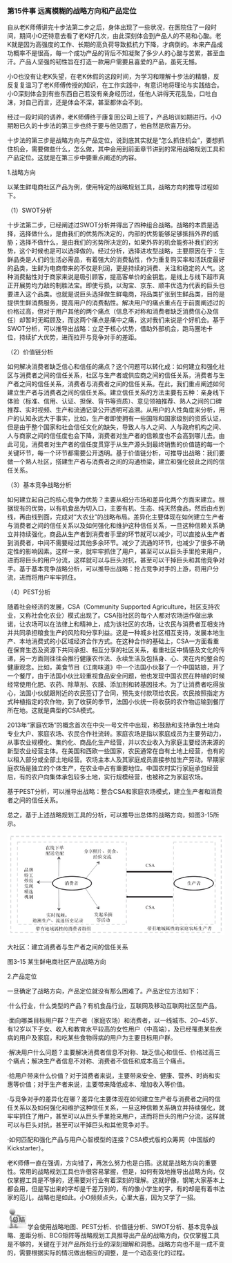 ### 第15件事 远离模糊的战略方向和产品定位

自从老K师傅讲完十步法第二步之后，身体出现了一些状况，在医院住了一段时间，期间小O还特意去看了老K好几次，由此深刻体会到产品人的不易和心酸。老K就是因为高强度的工作、长期的高负荷导致抵抗力下降，才病倒的。本来产品成功概率不是很高，每一个成功产品的背后不知凝聚了多少人的心酸与苦累，甚至血汗。产品人坚强的韧性旨在打造一款用户需要且喜爱的产品，虽死无憾。

小O也没有让老K失望，在老K休假的这段时间，为学习和理解十步法的精髓，反反复复温习了老K师傅传授的知识，在工作实践中，有意识地将理论与实践结合。小O深刻体会到有些东西自己若没有亲身经历过，任他人讲得天花乱坠，口吐白沫，对自己而言，还是体会不深，甚至都体会不到。

经过一段时间的调养，老K师傅终于康复回公司上班了，产品培训如期进行。小O期盼已久的十步法的第三步也终于要与他见面了，他自然是欣喜万分。

十步法的第三步是战略方向与产品定位，说到底其实就是“怎么抓住机会”，要想抓住机会，需要做些什么，怎么做，其中会用到前面章节讲到的常用战略规划工具和产品定位。这就是在第三步中要重点阐述的内容。

1.战略方向

以某生鲜电商社区产品为例，使用特定的战略规划工具，战略方向的推导过程如下。

（1）SWOT分析

十步法第二步，已经阐述过SWOT分析并得出了四种组合战略。战略的本质是选择，选择做什么，是由我们的优势所决定的，内部的优势能够足够抵挡外界的威胁；选择不做什么，是由我们的劣势所决定的，如果外界的机会能弥补我们的劣势，这个时候也是可以选择做的。经过分析，选择进攻型战略，主要原因在于：生鲜品类是人们的生活必需品，有着强大的消费黏性，作为重复购买率和活跃度最好的品类，生鲜为电商带来的不仅是利润，更是持续的消费、关注和稳定的人气。这种消费黏性对于商家来说是吸引顾客，提高客单价的金钥匙，是线上与线下超市真正开展势均力敌的制胜法宝。即使亏损，以淘宝、京东、顺丰优选为代表的巨头也要进入这个品类。也就是说巨头选择做生鲜电商，将品类扩张到生鲜品类，目的是提供生鲜消费服务，提高用户的消费黏性。解决用户的痛点重点在于前面阐述过的价格过高，但对于用户其他的两个痛点（信息不对称和消费者缺乏消费信心及信任）却暂时无暇顾及，而这两个痛点是痛中之痛，这对我们来说是个好机会。基于SWOT分析，可以推导出战略：立足于核心优势，借助外部机会，跑马圈地卡位，持续扩大优势，进而拉开与竞争对手的差距。

（2）价值链分析

如何解决消费者缺乏信心和信任的痛点？这个问题可以转化成：如何建立和强化社区与消费者之间的信任关系，社区与生产者或供应商之间的信任关系，消费者与生产者之间的信任关系，消费者与消费者之间的信任关系。在此，我们重点阐述如何建立生产者与消费者之间的信任关系。建立信任关系的方法主要有五种：亲身线下体验（标准、信用、认证、担保、背书等资质）、意见领袖推荐、熟人之间的口碑推荐、实时视频、生产和流通记录公开透明可追溯。从用户的人性角度来分析，用户的认知永远大于事实，比如，生产者即使拥有一些国际和国家级别的资质认证，但是由于整个国家和社会信任文化的缺失，导致人与人之间、人与政府机构之间、人与商家之间的信任度也会下降，消费者对生产者的信赖度也不会高到哪儿去。由此可见，消费者对生产者的信任度贯穿于从生产源头到最终销售的价值链的每一个关键环节，每一个环节都需要公开透明。基于价值链分析，可推导出战略：我们要做一个熟人社区，搭建生产者与消费者之间的沟通桥梁，建立和强化彼此之间的信任关系。

（3）基本竞争战略分析

如何建立起自己的核心竞争力优势？主要从细分市场和差异化两个方面来建立。根据现有的优势，以有机食品为切入口，主要有机、生态、纯天然食品，然后由点到线，再由线到面，完成对“大农业”的战略布局。差异化主要体现在如何建立生产者与消费者之间的信任关系以及如何强化和维护这种信任关系，一旦这种信赖关系确立并持续强化，商品从生产者到消费者手里的环节就可以减少，可以直接从生产者到消费者，中间不需要经过其他多余环节。减少了流通的环节，也减少了很多不确定性的影响因素。这样一来，就牢牢抓住了用户，甚至可以从巨头手里抢来用户，进而将巨头的用户分流，这样就可以与巨头对抗，甚至可以干掉巨头和其他竞争对手。基于基本竞争战略分析，可以推导出战略：抢占竞争对手的上游，将用户分流，进而将用户牢牢抓住。

（4）PEST分析

随着社会经济的发展，CSA（Community Supported Agriculture，社区支持农业，又称社会化农业）模式出现了。CSA指社区的每个人都对农场运作做出承诺，让农场可以在法律上和精神上，成为该社区的农场，让农民与消费者互相支持并共同承担粮食生产的风险和分享利益。这是一种城乡社区相互支持，发展本地生产、本地消费式的小区域经济合作方式。在这种合作的基础上，CSA一方面看重在保育生态及资源下共同承担、相互分享的社区关系，看重社区中情感及文化的传递，另一方面则往往会推行健康农作法、永续生活及包括身、心、灵在内的整合的健康观念。比如，美食节目《江南味道》中一个法国小伙娶了一个中国姑娘，开了一个餐厅，由于法国小伙比较重视食品安全问题，他也发现中国农民在种植的时候经常使用化肥、农药、除草剂、农膜、添加剂和转基因技术。为了让消费者吃得放心，法国小伙就跟附近的农民签订了合同，预先支付款项给农民，农民按照指定方式种植指定的农作物，到了收获的季节，法国小伙统一将收获的农作物运输到餐厅所在地。这就是典型的CSA模式。

2013年“家庭农场”的概念首次在中央一号文件中出现，称鼓励和支持承包土地向专业大户、家庭农场、农民合作社流转。家庭农场是指以家庭成员为主要劳动力，从事农业规模化、集约化、商品化生产经营，并以农业收入为家庭主要经济来源的新型农业经营主体。在美国和西欧一些国家，农民通常在自有土地上经营，也有的以租入部分或全部土地经营。农场主本人及其家庭成员直接参加生产劳动。早期家庭农场是独立的个体生产，在农业中占有重要地位。中国农村实行家庭承包经营后，有的农户向集体承包较多土地，实行规模经营，也被称之为家庭农场。

基于PEST分析，可以推导出战略：整合CSA和家庭农场模式，建立生产者和消费者之间的信任关系。

总之，基于上述战略规划工具的分析，可以推导出总体的战略方向，如图3-15所示。

![](images/image01582.jpeg)

大社区：建立消费者与生产者之间的信任关系

图3-15 某生鲜电商社区产品战略方向

2.产品定位

一旦确定了战略方向，产品定位就没有那么困难了。产品定位方法如下：

·什么行业，什么类型的产品？有机食品行业，互联网及移动互联网社区型产品。

·面向哪类目标用户群？生产者（家庭农场）和消费者，以一线城市、20~45岁、有12岁以下子女、收入和教育水平较高的女性用户（中高端），及已经罹患某些疾病的用户及家庭，和吃某些食物得病的用户为主要目标用户群。

·解决用户什么问题？主要解决消费者信息不对称、缺乏信心和信任、价格过高三个痛点；解决生产者信息不对称、消费者不信任和成本高三个痛点。

·给用户带来什么价值？对于消费者来说，主要带来安全、健康、营养、时尚和实惠等价值；对于生产者来说，主要带来降低成本、增加收入等价值。

·与竞争对手的差异化在哪？差异化主要体现在如何建立生产者与消费者之间的信任关系以及如何强化和维护这种信任关系，一旦这种信赖关系确立并持续强化，就牢牢抓住了用户，甚至可以从巨头手里抢来用户，进而将巨头的用户分流，这样就可以与巨头对抗，甚至可以干掉巨头和其他竞争对手。

·如何匹配和强化产品与用户心智模型的连接？CSA模式版的众筹网（中国版的Kickstarter）。

老K师傅一直在强调，方向错了，再怎么努力也是白搭。这就是战略方向的重要性。常用的战略规划工具也许很容易掌握，但是，如何有效地推导出战略方向，仅仅掌握工具是不够的，还需要对行业有着深刻的理解。这就好像，钢笔大家基本上都会用，但是写出来的字却是千差万别的，有的像小学生的字，有的却是有着书法家的范儿，战略也是如此。小O频频点头，心里大喜，因为又学了一招。

![](images/image01583.jpeg)学会使用战略地图、PEST分析、价值链分析、SWOT分析、基本竞争战略、差距分析、BCG矩阵等战略规划工具推导出产品的战略方向，仅仅掌握工具是不够的，关键在于对产品所处行业的深刻理解和洞悉。战略方向也不是一成不变的，需要根据实际的情况做出相应的调整，是一个动态变化的过程。
